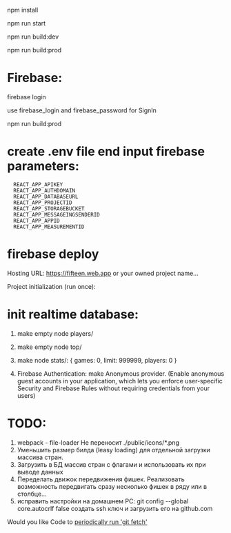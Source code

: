 npm install

npm run start

npm run build:dev

npm run build:prod


# Firebase:

firebase login

use firebase_login and firebase_password for SignIn

npm run build:prod

# create .env file end input firebase parameters:
      REACT_APP_APIKEY
      REACT_APP_AUTHDOMAIN
      REACT_APP_DATABASEURL
      REACT_APP_PROJECTID
      REACT_APP_STORAGEBUCKET
      REACT_APP_MESSAGEINGSENDERID
      REACT_APP_APPID
      REACT_APP_MEASUREMENTID

# firebase deploy
Hosting URL: https://fifteen.web.app or your owned project name...

Project initialization (run once):
# init realtime database:

1. make empty node players/
2. make empty node top/
3. make node stats/:
   {
   games: 0,
   limit: 999999,
   players: 0
   }

4. Firebase Authentication:
   make Anonymous provider.
   (Enable anonymous guest accounts in your application, which lets you enforce user-specific Security and Firebase Rules without requiring credentials from your users)

# TODO:

1. webpack - file-loader Не переносит ./public/icons/\*.png
2. Уменьшить размер билда (leasy loading) для отдельной загрузки массива стран.
3. Загрузить в БД массив стран с флагами и использовать их при выводе данных
4. Переделать движок передвижения фишек. Реализовать возможность передвигать сразу несколько фишек в ряду или в столбце...
5. исправить настройки на домашнем PC:
 git config --global core.autocrlf false
 создать ssh ключ и загрузить его на github.com
 
 Would you like Code to [periodically run 'git fetch'](https://go.microsoft.com/fwlink/?linkid=865294)
